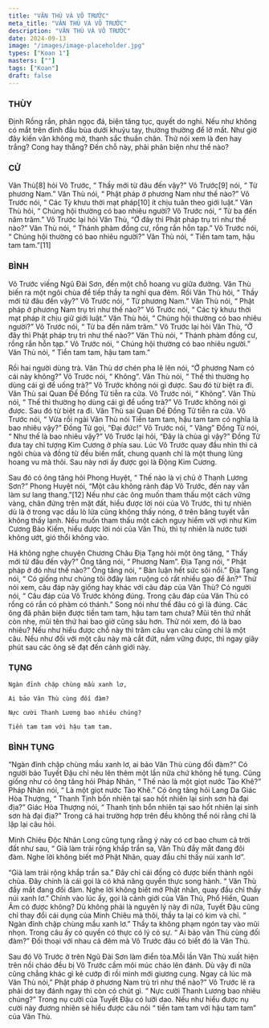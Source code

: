 ```yaml
---
title: "VĂN THÙ VÀ VÔ TRƯỚC"
meta_title: "VĂN THÙ VÀ VÔ TRƯỚC"
description: "VĂN THÙ VÀ VÔ TRƯỚC"
date: 2024-09-13
image: "/images/image-placeholder.jpg"
types: ["Koan 1"]
masters: [""]
tags: ["Koan"]
draft: false
---
```


### THÙY 
Định Rồng rắn, phân ngọc đá, biện tăng tục, quyết do nghi. Nếu như không có mắt trên đỉnh đầu bùa dưới khuỷu tay, thường thường để lỡ mất. Như giờ đây kiến văn không mờ, thanh sắc thuần chân. Thử nói xem là đen hay trắng? Cong hay thẳng? Đến chỗ này, phải phân biện như thế nào?

### CỬ 
Vân Thù[8] hỏi Vô Trước, “ Thầy mới từ đâu đến vậy?” Vô Trước[9] nói, “ Từ phương Nam.” Văn Thù nói, “ Phật pháp ở phương Nam như thế nào?” Vô Trước nói, “ Các Tỳ khưu thời mạt pháp[10] ít chịu tuân theo giới luật.” Văn Thù hỏi, “ Chúng hội thường có bao nhiêu người? Vô Trước nói, “ Từ ba đến năm trăm.” Vô Trước lại hỏi Văn Thù, “Ở đây thì Phật pháp trụ trì như thế nào?” Văn Thù nói, “ Thánh phàm đồng cư, rồng rắn hỗn tạp.” Vô Trước nói, “ Chúng hội thường có bao nhiêu người?” Văn Thù nói, “ Tiền tam tam, hậu tam tam.”[11]

### BÌNH
Vô Trước viếng Ngũ Đài Sơn, đến một chỗ hoang vu giữa đường. Văn Thù biến ra một ngôi chùa để tiếp thầy ta nghỉ qua đêm. Rồi Văn Thù hỏi, “ Thầy mới từ đâu đến vậy?” Vô Trước nói, “ Từ phương Nam.” Văn Thù nói, “ Phật pháp ở phương Nam trụ trì như thế nào?” Vô Trước nói, “ Các tỳ khưu thời mạt pháp ít chịu giữ giới luật.” Văn Thù hỏi, “ Chúng hội thường có bao nhiêu người?” Vô Trước nói, “ Từ ba đến năm trăm.” Vô Trước lại hỏi Văn Thù, “Ở đây thì Phật pháp trụ trì như thế nào?” Văn Thù nói, “ Thánh phàm đồng cư, rồng rắn hỗn tạp.” Vô Trước nói, “ Chúng hội thường có bao nhiêu người.” Văn Thù nói, “ Tiền tam tam, hậu tam tam.”

Rồi hai người dùng trà. Văn Thù dơ chén pha lê lên nói, “Ở phương Nam có cái này không?” Vô Trước nói, “ Không”. Văn Thù nói, “ Thế thì thường họ dùng cái gì để uống trà?” Vô Trước không nói gì được. Sau đó từ biệt ra đi. Văn Thù sai Quan Đế Đồng Tử tiễn ra cửa. Vô Trước nói, “ Không”. Vân Thù nói, “ Thế thì thường họ dùng cái gì để uống trà?” Vô Trước không nói gì được. Sau đó từ biệt ra đi. Văn Thù sai Quan Đế Đồng Tử tiễn ra cửa. Vô Trước nói, “ Vừa rồi ngài Văn Thù nói Tiền tam tam, hậu tam tam có nghĩa là bao nhiêu vậy?” Đồng Tử gọi, “Đại đức!” Vô Trước nói, “ Vâng” Đồng Tử nói, “ Như thế là bao nhiêu vậy?” Vô Trước lại hỏi, “Đây là chùa gì vậy?” Đồng Tử đưa tay chỉ tượng Kim Cương ở phía sau. Lúc Vô Trước quay đầu nhìn thì cả ngôi chùa và đồng tử đều biến mất, chung quanh chỉ là một thung lũng hoang vu mà thôi. Sau này nơi ấy được gọi là Động Kim Cương.

Sau đó có ông tăng hỏi Phong Huyệt, “ Thế nào là vị chủ ở Thanh Lương Sơn?” Phong Huyệt nói, “Một câu không rảnh đáp Vô Trước, đến nay vẫn làm sư lang thang.”[12] Nếu như các ông muốn tham thấu một cách vững vàng, chân đứng trên mặt đất, hiểu được lời nói của Vô Trước, thì tự nhiên dù là ở trong vạc dầu lò lửa cũng không thấy nóng, ở trên băng tuyết vẫn không thấy lạnh. Nếu muốn tham thấu một cách nguy hiểm vời vợi như Kim Cương Bảo Kiếm, hiểu được lời nói của Văn Thù, thì tự nhiên là nước tưới không ướt, gió thổi không vào.

Há không nghe chuyện Chương Châu Địa Tạng hỏi một ông tăng, “ Thầy mới từ đấu đến vậy?” Ông tăng nói, “ Phương Nam”. Địa Tạng nói, “ Phật pháp ở đó như thế nào?” Ông tăng nói, “ Bàn luận hết sức sôi nổi.” Địa Tạng nói, “ Có giống như chúng tôi ởđây làm ruộng có rất nhiều gạo để ăn?” Thử nói xem, câu đáp này giống hay khác với câu đáp của Văn Thù? Có người nói, “ Câu đáp của Vô Trước không đúng. Trong câu đáp của Văn Thù có rồng có rắn có phàm có thánh.” Song nói như thế đâu có gì là đúng. Các ông đã phân biện được tiền tam tam, hậu tam tam chưa? Mũi tên thứ nhất còn nhẹ, mũi tên thứ hai bao giờ cũng sâu hơn. Thử nói xem, đó là bao nhiêu? Nếu như hiểu được chỗ này thì trăm câu vạn câu cũng chỉ là một câu. Nếu như đối với một câu này mà cắt đứt, nắm vững được, thì ngay giây phút sau các ông sẽ đạt đến cảnh giới này.

### TỤNG
```
Ngàn đỉnh chập chùng mầu xanh lơ,

Ai bảo Văn Thù cùng đối đàm?

Nực cười Thanh Lương bao nhiêu chúng?

Tiền tam tam với hậu tam tam.
```

### BÌNH TỤNG
“Ngàn đỉnh chập chùng mầu xanh lơ, ai bảo Văn Thù cùng đối đàm?” Có người bảo Tuyết Đậu chỉ nêu lên thêm một lần nữa chứ không hề tụng. Cũng giống như có ông tăng hỏi Pháp Nhãn, “ Thế nào là một giọt nước Tào Khê?” Pháp Nhãn nói, “ Là một giọt nước Tào Khê.” Có ông tăng hỏi Lang Da Giác Hòa Thượng, “ Thanh Tịnh bổn nhiên tại sao hốt nhiên lại sinh sơn hà đại địa?” Giác Hòa Thượng nói, “ Thanh tịnh bổn nhiên tại sao hốt nhiên lại sinh sơn hà đại địa?” Trong cả hai trường hợp trên đều không thể nói rằng chỉ là lặp lại câu hỏi.

Minh Chiêu Độc Nhãn Long cũng tụng rằng ý này có cơ bao chum cả trời đất như sau, “ Già làm trải rộng khắp trần sa, Văn Thù đầy mắt đang đõi đàm. Nghe lời không biết mở Phật Nhãn, quay đầu chỉ thấy núi xanh lơ”.

“Già lam trải rộng khắp trần sa.” Đây chỉ cái đồng cỏ được biến thành ngôi chùa. Đây chính là cái gọi là có khả năng quyền thực song hành. “ Văn Thù đầy mắt đang đối đàm. Nghe lời không biết mở Phật nhãn, quay đầu chỉ thấy núi xanh lơ.” Chính vào lúc ấy, gọi là cảnh giới của Văn Thù, Phổ Hiền, Quan Âm có được không? Dù không phải là nguyên lý này đi nữa, Tuyết Đậu cũng chỉ thay đổi cái dụng của Minh Chiêu mà thôi, thầy ta lại có kim và chỉ. “ Ngàn đỉnh chập chùng mầu xanh lơ.” Thầy ta không phạm ngón tay vào mũi nhọn. Trong câu ấy có quyền có thực có lý có sự. “ Ai bảo văn Thù cùng đối đàm?” Đối thoại với nhau cả đêm mà Vô Trước đâu có biết đó là Văn Thù.

Sau đó Vô Trước ở trên Ngũ Đài Sơn làm điển tòa.Mỗi lần Văn Thù xuất hiện trên nồi cháo đều bị Vô Trước cầm môi múc cháo lên đánh. Dù vậy đi nữa cũng chẳng khác gì kẻ cướp đi rồi mình mới giương cung. Ngay cả lúc mà Văn Thù nói,” Phật pháp ở phương Nam trù trì như thế nào?” Vô Trước lẽ ra phải dơ tay đánh ngay thì còn có chút gì. “ Nực cười Thanh Lương bao nhiêu chúng?” Trong nụ cười của Tuyết Đậu có lưỡi dao. Nếu như hiểu được nụ cười này đương nhiên sẽ hiểu được câu nói “ tiền tam tam với hậu tam tam” của Văn Thù.

